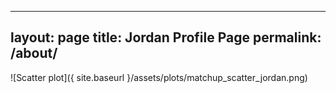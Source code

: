 
---
layout: page
title: Jordan Profile Page
permalink: /about/
---

![Scatter plot]({ site.baseurl }/assets/plots/matchup_scatter_jordan.png)
